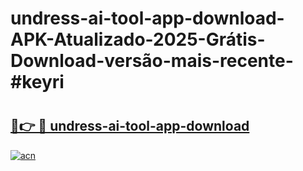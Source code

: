 # undress-ai-tool-app-download-APK-Atualizado-2025-Grátis-Download-versão-mais-recente-#keyri

# <h2><a href="https://ainizakaria.my?title=undress-ai-tool-app-download&ref=24M">🔗👉 🔴 undress-ai-tool-app-download</a></h2>

[![acn](https://github.com/user-attachments/assets/0f9c940e-d8b0-45ae-aac7-cd30a18b3e1c)](https://ainizakaria.my?title=undress-ai-tool-app-download&ref=24M)

